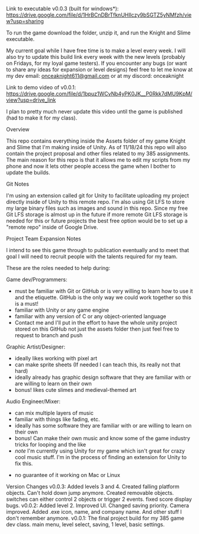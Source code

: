Link to executable v0.0.3 (built for windows*): https://drive.google.com/file/d/1HrBCnDBrTfknUHIlczy9bSGTZ5yNMfzh/view?usp=sharing

To run the game download the folder, unzip it, and run the Knight and Slime executable.

My current goal while I have free time is to make a level every week. I will also try to update this build link every week with the new levels (probably on Fridays, for my loyal game testers). If you encounter any bugs (or want to share any ideas for expansion or level designs) feel free to let me know at my dev email: onceaknight611@gmail.com or at my discord: onceaknight

Link to demo video of v0.0.1: https://drive.google.com/file/d/1bpuz1WCvNb4yPK0JK__P0Rkk7dMU9KpM/view?usp=drive_link

I plan to pretty much never update this video until the game is published (had to make it for my class).

Overview

This repo contains everything inside the Assets folder of my game Knight and Slime that I'm making inside of Unity. 
As of 11/18/24 this repo will also contain the project proposal and other files related to my 385 assignments.
The main reason for this repo is that it allows me to edit my scripts from my phone and now it lets other people access the game when I bother to update the builds.

Git Notes

I'm using an extension called git for Unity to facilitate uploading my project directly inside of Unity to this remote repo.
I'm also using Git LFS to store my large binary files such as images and sound in this repo. 
Since my free Git LFS storage is almost up in the future if more remote Git LFS storage is needed for this or future projects the best free option would be to set up a "remote repo" inside of Google Drive.

Project Team Expansion Notes

I intend to see this game through to publication eventually and to meet that goal I will need to recruit people with the talents required for my team.

These are the roles needed to help during:

Game dev/Programmers:
- must be familiar with Git or GitHub or is very willing to learn how to use it and the etiquette. GitHub is the only way we could work together so this is a must!
- familiar with Unity or any game engine
- familiar with any version of C or any object-oriented language
- Contact me and I'll put in the effort to have the whole unity project stored on this GitHub not just the assets folder then just feel free to request to branch and push

Graphic Artist/Designer: 
- ideally likes working with pixel art
- can make sprite sheets (If needed I can teach this, its really not that hard)
- ideally already has graphic design software that they are familiar with or are willing to learn on their own
- bonus! likes cute slimes and medieval-themed art

Audio Engineer/Mixer:
- can mix multiple layers of music
- familiar with things like fading, etc.
- ideally has some software they are familiar with or are willing to learn on their own
- bonus! Can make their own music and know some of the game industry tricks for looping and the like
- *note* I'm currently using Unity for my game which isn't great for crazy cool music stuff. I'm in the process of finding an extension for Unity to fix this.

* no guarantee of it working on Mac or Linux

Version Changes
v0.0.3: Added levels 3 and 4. Created falling platform objects. Can't hold down jump anymore. Created removable objects. switches can either control 2 objects or trigger 2 events. fixed score display bugs.
v0.0.2: Added level 2. Improved UI. Changed saving priority. Camera improved. Added .exe icon, name, and company name. And other stuff I don't remember anymore.
v0.0.1: The final project build for my 385 game dev class. main menu, level select, saving, 1 level, basic settings.
